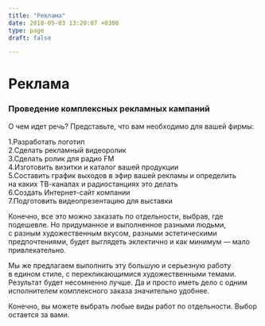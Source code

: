 ```yaml
---
title: "Реклама"
date: 2018-05-03 13:20:07 +0300
type: page
draft: false

---
```

<h1>Реклама</h1>
<h3>Проведение комплексных рекламных кампаний</h3>
<p>О&nbsp;чем идет речь? Представьте, что вам необходимо для вашей фирмы:</p>
<p>
1.Разработать логотип<br />
2.Сделать рекламный видеоролик<br />
3.Сделать ролик для радио FM<br />
4.Изготовить визитки и&nbsp;каталог вашей продукции<br />
5.Составить график выходов в&nbsp;эфир вашей рекламы и&nbsp;определить на&nbsp;каких <nobr>ТВ-каналах</nobr> и&nbsp;радиостанциях это делать<br />
6.Создать <nobr>Интернет-сайт</nobr> компании<br />
7.Подготовить видеопрезентацию для выставки</p>
<p>Конечно, все это можно заказать по&nbsp;отдельности, выбрав, где подешевле. Но&nbsp;придуманное и&nbsp;выполненное разными людьми, с&nbsp;разным художественным вкусом, разными эстетическими предпочтениями, будет выглядеть эклектично и&nbsp;как минимум&nbsp;&mdash; мало привлекательно.</p>
<p>Мы&nbsp;же предлагаем выполнить эту большую и&nbsp;серьезную работу в&nbsp;едином стиле, с&nbsp;перекликающимися художественными темами. Результат будет несомненно лучше. Да&nbsp;и&nbsp;просто иметь дело с&nbsp;одним исполнителем комплексного заказа значительно удобнее.</p>
<p>Конечно, вы&nbsp;можете выбрать любые виды работ по&nbsp;отдельности. Выбор остается за&nbsp;вами.</p>
